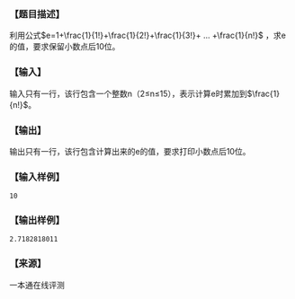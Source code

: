 ### 【题目描述】

利用公式$e=1+\frac{1}{1!}+\frac{1}{2!}+\frac{1}{3!}+ ... +\frac{1}{n!}$ ，求e的值，要求保留小数点后10位。

### 【输入】

输入只有一行，该行包含一个整数n（2≤n≤15），表示计算e时累加到$\frac{1}{n!}$。

### 【输出】

输出只有一行，该行包含计算出来的e的值，要求打印小数点后10位。

### 【输入样例】

```
10
```

### 【输出样例】

```
2.7182818011
```


 ### 【来源】

 一本通在线评测 